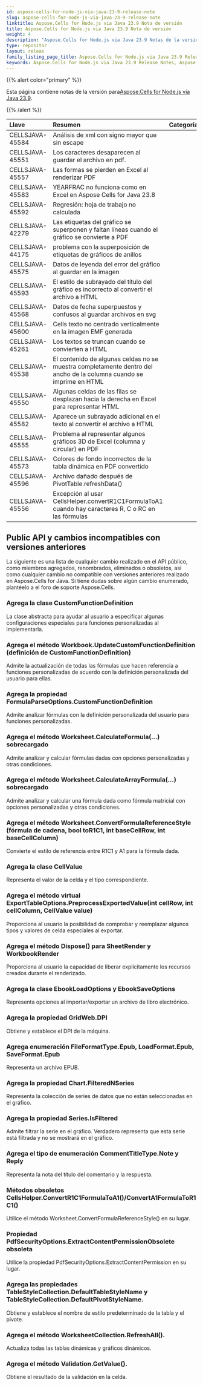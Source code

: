 ```yaml
---
id: aspose-cells-for-node-js-via-java-23-9-release-note
slug: aspose-cells-for-node-js-via-java-23-9-release-note
linktitle: Aspose.Cells for Node.js via Java 23.9 Nota de versión
title: Aspose.Cells for Node.js via Java 23.9 Nota de versión
weight: 4
description: "Aspose.Cells for Node.js via Java 23.9 Notas de la versión: las últimas mejoras, nuevas funciones y correcciones"
type: repositor
layout: releas
family_listing_page_title: Aspose.Cells for Node.js via Java 23.9 Release Note
keywords: Aspose.Cells for Node.js via Java 23.9 Release Notes, Aspose.Cells for Node.js via Java 23.9 updates and fixe
---
```

{{% alert color="primary" %}}

 Esta página contiene notas de la versión para[Aspose.Cells for Node.js via Java 23.9](https://releases.aspose.com/cells/nodejs/new-releases/aspose.cells-for-node.js-via-java-23.9/).

{{% /alert %}}

|**Llave**|**Resumen**|**Categoría**|
| :- | :- | :- |
|CELLSJAVA-45584| Análisis de xml con signo mayor que sin escape|
|CELLSJAVA-45551|Los caracteres desaparecen al guardar el archivo en pdf.|
|CELLSJAVA-45557|Las formas se pierden en Excel al renderizar PDF|
|CELLSJAVA-45583|YEARFRAC no funciona como en Excel en Aspose Cells for Java 23.8|
|CELLSJAVA-45592|Regresión: hoja de trabajo no calculada|
|CELLSJAVA-42279|Las etiquetas del gráfico se superponen y faltan líneas cuando el gráfico se convierte a PDF|
|CELLSJAVA-44175| problema con la superposición de etiquetas de gráficos de anillos|
|CELLSJAVA-45575|Datos de leyenda del error del gráfico al guardar en la imagen|
|CELLSJAVA-45593|El estilo de subrayado del título del gráfico es incorrecto al convertir el archivo a HTML|
|CELLSJAVA-45568|Datos de fecha superpuestos y confusos al guardar archivos en svg|
|CELLSJAVA-45600|Cells texto no centrado verticalmente en la imagen EMF generada|
|CELLSJAVA-45261|Los textos se truncan cuando se convierten a HTML|
|CELLSJAVA-45538| El contenido de algunas celdas no se muestra completamente dentro del ancho de la columna cuando se imprime en HTML|
|CELLSJAVA-45550|Algunas celdas de las filas se desplazan hacia la derecha en Excel para representar HTML|
|CELLSJAVA-45582|Aparece un subrayado adicional en el texto al convertir el archivo a HTML|
|CELLSJAVA-45555|Problema al representar algunos gráficos 3D de Excel (columna y circular) en PDF|
|CELLSJAVA-45573|Colores de fondo incorrectos de la tabla dinámica en PDF convertido|
|CELLSJAVA-45596|Archivo dañado después de PivotTable.refreshData()|
|CELLSJAVA-45556|Excepción al usar CellsHelper.convertR1C1FormulaToA1 cuando hay caracteres R, C o RC en las fórmulas|

##  **Public API y cambios incompatibles con versiones anteriores**

La siguiente es una lista de cualquier cambio realizado en el API público, como miembros agregados, renombrados, eliminados o obsoletos, así como cualquier cambio no compatible con versiones anteriores realizado en Aspose.Cells for Java. Si tiene dudas sobre algún cambio enumerado, plantéelo a el foro de soporte Aspose.Cells.

###  **Agrega la clase CustomFunctionDefinition**

La clase abstracta para ayudar al usuario a especificar algunas configuraciones especiales para funciones personalizadas al implementarla.

###  **Agrega el método Workbook.UpdateCustomFunctionDefinition (definición de CustomFunctionDefinition)**

Admite la actualización de todas las fórmulas que hacen referencia a funciones personalizadas de acuerdo con la definición personalizada del usuario para ellas.

###  **Agrega la propiedad FormulaParseOptions.CustomFunctionDefinition**

Admite analizar fórmulas con la definición personalizada del usuario para funciones personalizadas.

###  **Agrega el método Worksheet.CalculateFormula(...) sobrecargado**

Admite analizar y calcular fórmulas dadas con opciones personalizadas y otras condiciones.

###  **Agrega el método Worksheet.CalculateArrayFormula(...) sobrecargado**

Admite analizar y calcular una fórmula dada como fórmula matricial con opciones personalizadas y otras condiciones.

###  **Agrega el método Worksheet.ConvertFormulaReferenceStyle (fórmula de cadena, bool toR1C1, int baseCellRow, int baseCellColumn)**

Convierte el estilo de referencia entre R1C1 y A1 para la fórmula dada.

###  **Agrega la clase CellValue**

Representa el valor de la celda y el tipo correspondiente.

###  **Agrega el método virtual ExportTableOptions.PreprocessExportedValue(int cellRow, int cellColumn, CellValue value)**

Proporciona al usuario la posibilidad de comprobar y reemplazar algunos tipos y valores de celda especiales al exportar.

###  **Agrega el método Dispose() para SheetRender y WorkbookRender**

Proporciona al usuario la capacidad de liberar explícitamente los recursos creados durante el renderizado.

###  **Agrega la clase EbookLoadOptions y EbookSaveOptions**

Representa opciones al importar/exportar un archivo de libro electrónico.

###  **Agrega la propiedad GridWeb.DPI**

Obtiene y establece el DPI de la máquina.

###  **Agrega enumeración FileFormatType.Epub, LoadFormat.Epub, SaveFormat.Epub**

Representa un archivo EPUB.

###  **Agrega la propiedad Chart.FilteredNSeries**

Representa la colección de series de datos que no están seleccionadas en el gráfico.

###  **Agrega la propiedad Series.IsFiltered**

Admite filtrar la serie en el gráfico. Verdadero representa que esta serie está filtrada y no se mostrará en el gráfico.

###  **Agrega el tipo de enumeración CommentTitleType.Note y Reply**

Representa la nota del título del comentario y la respuesta.

###  **Métodos obsoletos CellsHelper.ConvertR1C1FormulaToA1()/ConvertA1FormulaToR1C1()**

Utilice el método Worksheet.ConvertFormulaReferenceStyle() en su lugar.

###  **Propiedad PdfSecurityOptions.ExtractContentPermissionObsolete obsoleta**

Utilice la propiedad PdfSecurityOptions.ExtractContentPermission en su lugar.

###  **Agrega las propiedades TableStyleCollection.DefaultTableStyleName y TableStyleCollection.DefaultPivotStyleName.**

Obtiene y establece el nombre de estilo predeterminado de la tabla y el pivote.

###  **Agrega el método WorksheetCollection.RefreshAll().**

Actualiza todas las tablas dinámicas y gráficos dinámicos.

###  **Agrega el método Validation.GetValue().**

Obtiene el resultado de la validación en la celda.
